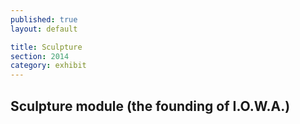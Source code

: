```yaml
---
published: true
layout: default

title: Sculpture
section: 2014
category: exhibit
---
```


## Sculpture module (the founding of I.O.W.A.) ##


